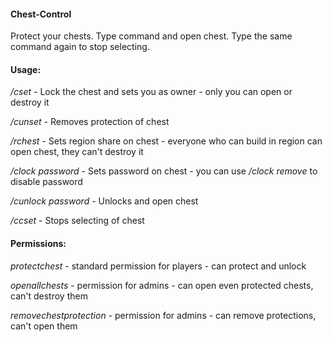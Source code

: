 #### Chest-Control
Protect your chests.
Type command and open chest. Type the same command again to stop selecting.

#### Usage:
_/cset_ - Lock the chest and sets you as owner - only you can open or destroy it

_/cunset_ - Removes protection of chest

_/rchest_ - Sets region share on chest - everyone who can build in region can open chest, they can't destroy it

_/clock_ _password_ - Sets password on chest - you can use _/clock_ _remove_ to disable password

_/cunlock_  _password_ -  Unlocks and open chest


_/ccset_ - Stops selecting of chest 

#### Permissions:
_protectchest_ - standard permission for players - can protect and unlock

_openallchests_ - permission for admins - can open even protected chests, can't destroy them

_removechestprotection_ - permission for admins - can remove protections, can't open them